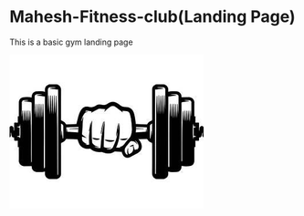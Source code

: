 # Mahesh-Fitness-club(Landing Page)
This is a basic gym landing page

<img src = "https://github.com/Mahesh7007/Mahesh-Fitness-club-Landpage-/blob/main/dumbell.png" alt = "right">

